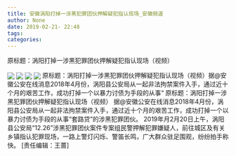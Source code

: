 ```yaml
---
title: 安徽涡阳打掉一涉黑犯罪团伙押解疑犯指认现场_安徽频道
author: None
date: 2019-02-21- 22:48
tags: 
categories: 
---
```

原标题：涡阳打掉一涉黑犯罪团伙押解疑犯指认现场（视频）
<!-- more -->
                
<img align="center" border="0" src="http://p3.ifengimg.com/a/2019_08/e09a7e930ef9e67_size176_w429_h318.png" />
                
<img align="center" border="0" src="http://p0.ifengimg.com/a/2019_08/0ce9db8f3f3faa0_size210_w433_h316.png" />
            
<img align="center" border="0" src="http://p0.ifengimg.com/a/2019_08/a1958b28c2e9bba_size206_w454_h316.png" />
<img align="center" border="0" src="http://p2.ifengimg.com/a/2016/0810/204c433878d5cf9size1_w16_h16.png" />
原标题：涡阳打掉一涉黑犯罪团伙押解疑犯指认现场（视频）据@安徽公安在线消息2018年4月份，涡阳县公安局从一起非法拘禁案件入手，通过近十个月的艰苦工作，成功打掉一个以暴力讨债为手段的从事“
原标题：涡阳打掉一涉黑犯罪团伙押解疑犯指认现场（视频）
据@安徽公安在线消息2018年4月份，涡阳县公安局从一起非法拘禁案件入手，通过近十个月的艰苦工作，成功打掉一个以暴力讨债为手段的从事“套路贷”的涉黑犯罪团伙。
2019年月2月20日上午，涡阳县公安局“12.26”涉黑犯罪团伙案件专案组民警押解犯罪嫌疑人，前往城区及有关乡镇指认犯罪现场，一路上警灯闪烁、警笛长鸣，广大群众驻足围观，纷纷拍手称快。
[责任编辑：王蔷]
            
